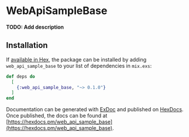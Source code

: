 # WebApiSampleBase

**TODO: Add description**

## Installation

If [available in Hex](https://hex.pm/docs/publish), the package can be installed
by adding `web_api_sample_base` to your list of dependencies in `mix.exs`:

```elixir
def deps do
  [
    {:web_api_sample_base, "~> 0.1.0"}
  ]
end
```

Documentation can be generated with [ExDoc](https://github.com/elixir-lang/ex_doc)
and published on [HexDocs](https://hexdocs.pm). Once published, the docs can
be found at [https://hexdocs.pm/web_api_sample_base](https://hexdocs.pm/web_api_sample_base).

